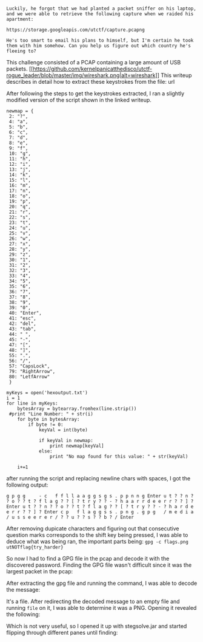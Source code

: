 ````Our once-venerable president has committed the unspeakable crime of dine-and-dashing the pizza during our own club meetings. He's on the run as we speak, but we're not sure where he's headed.

Luckily, he forgot that we had planted a packet sniffer on his laptop, and we were able to retrieve the following capture when we raided his apartment:

https://storage.googleapis.com/utctf/capture.pcapng

He's too smart to email his plans to himself, but I'm certain he took them with him somehow. Can you help us figure out which country he's fleeing to?
````

This challenge consisted of a PCAP containing a large amount of USB packets.
[[https://github.com/kernelpanicatthedisco/utctf-rogue_leader/blob/master/img/wireshark.png|alt=wireshark]]
This writeup describes in detail how to extract
these keystrokes from the file: url

After following the steps to get the keystrokes extracted, I ran a slightly modified version of the script shown in the linked
writeup.

````
newmap = {
 2: "?",
 4: "a",
 5: "b",
 6: "c",
 7: "d",
 8: "e",
 9: "f",
 10: "g",
 11: "h",
 12: "i",
 13: "j",
 14: "k",
 15: "l",
 16: "m",
 17: "n",
 18: "o",
 19: "p",
 20: "q",
 21: "r",
 22: "s",
 23: "t",
 24: "u",
 25: "v",
 26: "w",
 27: "x",
 28: "y",
 29: "z",
 30: "1",
 31: "2",
 32: "3",
 33: "4",
 34: "5",
 35: "6",
 36: "7",
 37: "8",
 38: "9",
 39: "0",
 40: "Enter",
 41: "esc",
 42: "del",
 43: "tab",
 44: " ",
 45: "-",
 47: "[",
 48: "]",
 55: ".",
 56: "/",
 57: "CapsLock",
 79: "RightArrow",
 80: "LetfArrow"
 }

myKeys = open('hexoutput.txt')
i = 1
for line in myKeys:
    bytesArray = bytearray.fromhex(line.strip())
 #print "Line Number: " + str(i)
    for byte in bytesArray:
        if byte != 0:
            keyVal = int(byte)
 
            if keyVal in newmap:
                print newmap[keyVal]
            else:
                print "No map found for this value: " + str(keyVal)
 
    i+=1
````
after running the script and replacing newline chars with spaces, I got the following output:

`g p g g     - c   f f l l a a g g s g s . p p n n g Enter u t ? ? n ? ? o ? ? t ? f l a g ? ? [ ? t r y ? ? - ? h a a r r d e e r r ? ? ] ? Enter u t ? ? n ? ? o ? ? t ? f l a g ? ? [ ? t r y ? ? - ? h a r d e e r r ? ? ] ? Enter c p   f l a g g s s . p n g . g p g   / m e d i a / u s s e e r e r / ? ? u ? ? s ? ? b ? / Enter`

After removing dupicate characters and figuring out that consecutive question marks corresponds to the shift key being pressed, 
I was able to deduce what was being ran, the important parts being:
`gpg -c flags.png
utNOTflag{try_harder}`

So now I had to find a GPG file in the pcap and decode it with the discovered password. Finding the GPG file wasn't difficult
since it was the largest packet in the pcap:

After extracting the gpg file and running the command, I was able to decode the message:

It's a file. After redirecting the decoded message to an empty file and running `file` on it, I was able to determine it was a 
PNG. Opening it revealed the following:

Which is not very useful, so I opened it up with stegsolve.jar and started flipping through different panes until finding:

